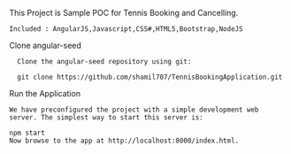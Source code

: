   This Project is Sample POC for Tennis Booking and Cancelling.
			
	Included : AngularJS,Javascript,CSS#,HTML5,Bootstrap,NodeJS

  Clone angular-seed

      Clone the angular-seed repository using git:

      git clone https://github.com/shamil707/TennisBookingApplication.git
    
  Run the Application

	We have preconfigured the project with a simple development web server. The simplest way to start this server is:

	npm start
	Now browse to the app at http://localhost:8000/index.html.
